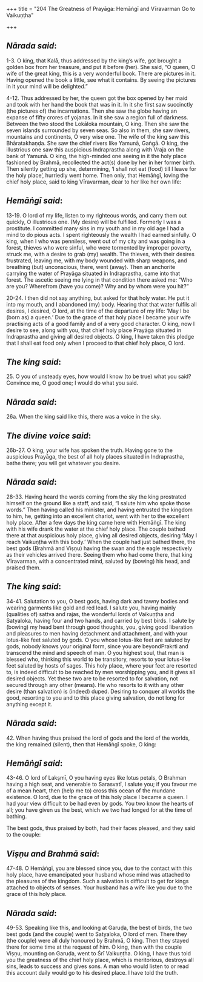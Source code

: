 +++
title = "204 The Greatness of Prayāga: Hemāṅgī and Vīravarman Go to Vaikuṇṭha"

+++
 

## *Nārada said*:

1-3. O king, that Kalā, thus addressed by the king’s wife, got brought a golden box from her treasure, and put it before (her). She said, “O queen, O wife of the great king, this is a very wonderful book. There are pictures in it. Having opened the book a little, see what it contains. By seeing the pictures in it your mind will be delighted.”

4-12. Thus addressed by her, the queen got the box opened by her maid and took with her hand the book that was in it. In it she first saw succinctly (the pictures of) the incarnations. Then she saw the globe having an expanse of fifty crores of yojanas. In it she saw a region full of darkness. Between the two stood the Lokāloka mountain, O king. Then she saw the seven islands surrounded by seven seas. So also in them, she saw rivers, mountains and continents, O very wise one. The wife of the king saw this Bhāratakhaṇḍa. She saw the chief rivers like Yamunā, Gaṅgā. O king, the illustrious one saw this auspicious Indraprastha along with Vraja on the bank of Yamunā. O king, the high-minded one seeing in it the holy place fashioned by Brahmā, recollected the act(s) done by her in her former birth. Then silently getting up she, determining, ‘I shall not eat (food) till I leave for the holy place’, hurriedly went home. Then only, that Hemāṅgī, loving the chief holy place, said to king Vīravarman, dear to her like her own life:

## *Hemāṅgī said*:

13-19. O lord of my life, listen to my righteous words, and carry them out quickly, O illustrious one. (My desire) will be fulfilled. Formerly I was a prostitute. I committed many sins in my youth and in my old age I had a mind to do pious acts. I spent righteously the wealth I had earned sinfully. O king, when I who was penniless, went out of my city and was going in a forest, thieves who were sinful, who were tormented by improper poverty, struck me, with a desire to grab (my) wealth. The thieves, with their desires frustrated, leaving me, with my body wounded with sharp weapons, and breathing (but) unconscious, there, went (away). Then an anchorite carrying the water of Prayāga situated in Indraprastha, came into that forest. The ascetic seeing me lying in that condition there asked me: “Who are you? Wherefrom (have you come)? Why and by whom were you hit?”

20-24. I then did not say anything, but asked for that holy water. He put it into my mouth, and I abandoned (my) body. Hearing that that water fulfils all desires, I desired, O lord, at the time of the departure of my life: ‘May I be (born as) a queen.’ Due to the grace of that holy place I became your wife practising acts of a good family and of a very good character. O king, now I desire to see, along with you, that chief holy place Prayāga situated in Indraprastha and giving all desired objects. O king, I have taken this pledge that I shall eat food only when I proceed to that chief holy place, O lord.

## *The king said*:

25\. O you of unsteady eyes, how would I know (to be true) what you said? Convince me, O good one; I would do what you said.

## *Nārada said*:

26a. When the king said like this, there was a voice in the sky.

## *The divine voice said*:

26b-27. O king, your wife has spoken the truth. Having gone to the auspicious Prayāga, the best of all holy places situated in Indraprastha, bathe there; you will get whatever you desire.

## *Nārada said*:

28-33. Having heard the words coming from the sky the king prostrated himself on the ground like a staff, and said, “I salute him who spoke those words.” Then having called his minister, and having entrusted the kingdom to him, he, getting into an excellent chariot, went with her to the excellent holy place. After a few days the king came here with Hemāṅgī. The king with his wife drank the water at the chief holy place. The couple bathed there at that auspicious holy place, giving all desired objects, desiring ‘May I reach Vaikuṇṭha with this body.’ When the couple had just bathed there, the best gods (Brahmā and Viṣṇu) having the swan and the eagle respectively as their vehicles arrived there. Seeing them who had come there, that king Vīravarman, with a concentrated mind, saluted by (bowing) his head, and praised them.

## *The king said*:

34-41. Salutation to you, O best gods, having dark and tawny bodies and wearing garments like gold and red lead. I salute you, having mainly (qualities of) sattva and rajas, the wonderful lords of Vaikuṇṭha and Satyaloka, having four and two hands, and carried by best birds. I salute by (bowing) my head bent through good thoughts, you, giving good liberation and pleasures to men having detachment and attachment, and with your lotus-like feet saluted by gods. O you whose lotus-like feet are saluted by gods, nobody knows your original form, since you are beyondPrakṛti and transcend the mind and speech of man. O you highest soul, that man is blessed who, thinking this world to be transitory, resorts to your lotus-like feet saluted by hosts of sages. This holy place, where your feet are resorted to, is indeed difficult to be reached by men worshipping you, and it gives all desired objects. Yet these two are to be resorted to for salvation, not secured through any other (means). He who resorts to it with any other desire (than salvation) is (indeed) duped. Desiring to conquer all worlds the good, resorting to you and to this place giving salvation, do not long for anything except it.

## *Nārada said*:

42\. When having thus praised the lord of gods and the lord of the worlds, the king remained (silent), then that Hemāṅgī spoke, O king:

## *Hemāṅgī said*:

43-46. O lord of Lakṣmī, O you having eyes like lotus petals, O Brahman having a high seat, and venerable to Sarasvatī, I salute you; if you favour me of a mean heart, then (help me to) cross this ocean of the mundane existence. O lord, due to the grace of this holy place I became a queen. I had your view difficult to be had even by gods. You two know the hearts of all; you have given us the best, which we two had longed for at the time of bathing.

The best gods, thus praised by both, had their faces pleased, and they said to the couple:

## *Viṣṇu and Brahmā said*:

47-48. O Hemāṅgī, you are blessed since you, due to the contact with this holy place, have emancipated your husband whose mind was attached to the pleasures of the kingdom. Such a salvation is difficult to get for kings attached to objects of senses. Your husband has a wife like you due to the grace of this holy place.

## *Nārada said*:

49-53. Speaking like this, and looking at Garuḍa, the best of birds, the two best gods (and the couple) went to Satyaloka, O lord of men. There they (the couple) were all duly honoured by Brahmā, O king. Then they stayed there for some time at the request of him. O king, then with the couple Viṣṇu, mounting on Garuḍa, went to Śrī Vaikuṇṭha. O king, I have thus told you the greatness of the chief holy place, which is meritorious, destroys all sins, leads to success and gives sons. A man who would listen to or read this account daily would go to his desired place. I have told the truth.


